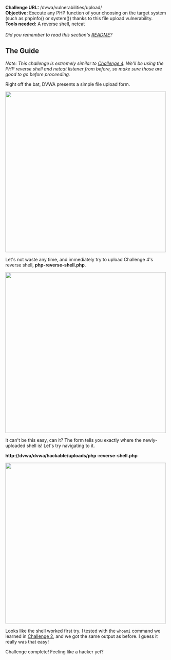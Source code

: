 <b>Challenge URL:</b> /dvwa/vulnerabilities/upload/
<br>
<b>Objective:</b> Execute any PHP function of your choosing on the target system (such as phpinfo()	or system()) thanks to this file upload vulnerability.
<br>
<b>Tools needed:</b> A reverse shell, netcat
<br><br>
<i>Did you remember to read this section's <a href="https://github.com/mrudy/dvwa-guide-2019/blob/master/low/README.md">README</a>?</i>

<h2><b>The Guide</b></h2>

<i>Note: This challenge is extremely similar to <a href="https://github.com/mrudy/dvwa-guide-2019/blob/master/low/Challenge%2004:%20File%20Inclusion.md" target="_blank">Challenge 4</a>. We'll be using the PHP reverse shell and netcat listener from before, so make sure those are good to go before proceeding.</i>

Right off the bat, DVWA presents a simple file upload form.

<img src="https://github.com/mrudy/dvwa-guide-2019/blob/master/low/screenshots/uploadform.png" width="500">

Let's not waste any time, and immediately try to upload Challenge 4's reverse shell, <b>php-reverse-shell.php</b>.

<img src="https://github.com/mrudy/dvwa-guide-2019/blob/master/low/screenshots/uploaduploadshell.png" width="500">

It can't be this easy, can it? The form tells you exactly where the newly-uploaded shell is! Let's try navigating to it. 

<b>http&#58;//dvwa/dvwa/hackable/uploads/php-reverse-shell.php</b>

<img src="https://github.com/mrudy/dvwa-guide-2019/blob/master/low/screenshots/uploadsuccess.png" width="500">

Looks like the shell worked first try. I tested with the <code>whoami</code> command we learned in <a href="https://github.com/mrudy/dvwa-guide-2019/blob/master/low/Challenge%2002:%20Command%20Injection.md" target="_blank">Challenge 2</a>, and we got the same output as before. I guess it really was that easy!

Challenge complete! Feeling like a hacker yet?
